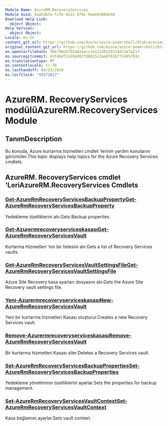 ```yaml
---
Module Name: AzureRM.RecoveryServices
Module Guid: 4aa53b7e-fcfe-4e22-979c-9a4e6380de58
Download Help Link:
  object Object: 
Help Version:
  object Object: 
Locale: en-US
content_git_url: https://github.com/Azure/azure-powershell/blob/preview/src/ResourceManager/RecoveryServices/Commands.RecoveryServices/help/AzureRM.RecoveryServices.md
original_content_git_url: https://github.com/Azure/azure-powershell/blob/preview/src/ResourceManager/RecoveryServices/Commands.RecoveryServices/help/AzureRM.RecoveryServices.md
ms.openlocfilehash: 3bb790d3792a02aacc1e12130220234421e7a21f
ms.sourcegitcommit: 43f4bdf2a59dd82fd881512aa9761bf72eb5703c
ms.translationtype: MT
ms.contentlocale: tr-TR
ms.lasthandoff: 04/23/2019
ms.locfileid: "93571017"
---
```

# <span data-ttu-id="afb0e-101">AzureRM. RecoveryServices modülü</span><span class="sxs-lookup"><span data-stu-id="afb0e-101">AzureRM.RecoveryServices Module</span></span>
## <span data-ttu-id="afb0e-102">Tanım</span><span class="sxs-lookup"><span data-stu-id="afb0e-102">Description</span></span>
<span data-ttu-id="afb0e-103">Bu konuda, Azure kurtarma hizmetleri cmdlet 'lerinin yardım konularını görüntüler.</span><span class="sxs-lookup"><span data-stu-id="afb0e-103">This topic displays help topics for the Azure Recovery Services cmdlets.</span></span>

## <span data-ttu-id="afb0e-104">AzureRM. RecoveryServices cmdlet 'Leri</span><span class="sxs-lookup"><span data-stu-id="afb0e-104">AzureRM.RecoveryServices Cmdlets</span></span>
### [<span data-ttu-id="afb0e-105">Get-AzureRmRecoveryServicesBackupProperty</span><span class="sxs-lookup"><span data-stu-id="afb0e-105">Get-AzureRmRecoveryServicesBackupProperty</span></span>](Get-AzureRmRecoveryServicesBackupProperty.md)
<span data-ttu-id="afb0e-106">Yedekleme özelliklerini alır.</span><span class="sxs-lookup"><span data-stu-id="afb0e-106">Gets Backup properties.</span></span>

### [<span data-ttu-id="afb0e-107">Get-Azurermrecoveryserviceskasası</span><span class="sxs-lookup"><span data-stu-id="afb0e-107">Get-AzureRmRecoveryServicesVault</span></span>](Get-AzureRmRecoveryServicesVault.md)
<span data-ttu-id="afb0e-108">Kurtarma Hizmetleri 'nin bir listesini alır.</span><span class="sxs-lookup"><span data-stu-id="afb0e-108">Gets a list of Recovery Services vaults.</span></span>

### [<span data-ttu-id="afb0e-109">Get-AzureRmRecoveryServicesVaultSettingsFile</span><span class="sxs-lookup"><span data-stu-id="afb0e-109">Get-AzureRmRecoveryServicesVaultSettingsFile</span></span>](Get-AzureRmRecoveryServicesVaultSettingsFile.md)
<span data-ttu-id="afb0e-110">Azure Site Recovery kasa ayarları dosyasını alır.</span><span class="sxs-lookup"><span data-stu-id="afb0e-110">Gets the Azure Site Recovery vault settings file.</span></span>

### [<span data-ttu-id="afb0e-111">Yeni-Azurermrecoveryserviceskasası</span><span class="sxs-lookup"><span data-stu-id="afb0e-111">New-AzureRmRecoveryServicesVault</span></span>](New-AzureRmRecoveryServicesVault.md)
<span data-ttu-id="afb0e-112">Yeni bir kurtarma hizmetleri Kasası oluşturur.</span><span class="sxs-lookup"><span data-stu-id="afb0e-112">Creates a new Recovery Services vault.</span></span>

### [<span data-ttu-id="afb0e-113">Remove-Azurermrecoveryserviceskasası</span><span class="sxs-lookup"><span data-stu-id="afb0e-113">Remove-AzureRmRecoveryServicesVault</span></span>](Remove-AzureRmRecoveryServicesVault.md)
<span data-ttu-id="afb0e-114">Bir kurtarma hizmetleri Kasası siler.</span><span class="sxs-lookup"><span data-stu-id="afb0e-114">Deletes a Recovery Services vault.</span></span>

### [<span data-ttu-id="afb0e-115">Set-AzureRmRecoveryServicesBackupProperties</span><span class="sxs-lookup"><span data-stu-id="afb0e-115">Set-AzureRmRecoveryServicesBackupProperties</span></span>](Set-AzureRmRecoveryServicesBackupProperties.md)
<span data-ttu-id="afb0e-116">Yedekleme yönetiminin özelliklerini ayarlar.</span><span class="sxs-lookup"><span data-stu-id="afb0e-116">Sets the properties for backup management.</span></span>

### [<span data-ttu-id="afb0e-117">Set-AzureRmRecoveryServicesVaultContext</span><span class="sxs-lookup"><span data-stu-id="afb0e-117">Set-AzureRmRecoveryServicesVaultContext</span></span>](Set-AzureRmRecoveryServicesVaultContext.md)
<span data-ttu-id="afb0e-118">Kasa bağlamını ayarlar.</span><span class="sxs-lookup"><span data-stu-id="afb0e-118">Sets vault context.</span></span>

